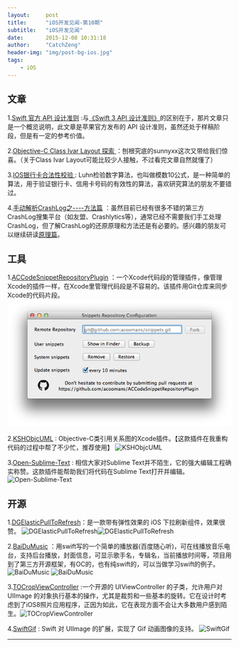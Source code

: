 ```yaml
---
layout:     post
title:      "iOS开发见闻-第10期"
subtitle:   "iOS开发见闻"
date:       2015-12-08 10:31:18
author:     "CatchZeng"
header-img: "img/post-bg-ios.jpg"
tags:
    - iOS
---
```

<span id="busuanzi_container_page_pv"></span>

## 文章
1.[Swift 官方 API 设计准则](http://www.jianshu.com/p/b69d9b615ee5) :与[《Swift 3 API 设计准则》](http://www.jianshu.com/p/fce426e4f1c4)的区别在于，那片文章只是一个概览说明，此文章是苹果官方发布的 API 设计准则，虽然还处于样稿阶段，但是有一定的参考价值。

2.[Objective-C Class Ivar Layout 探索 ](http://blog.sunnyxx.com/2015/09/13/class-ivar-layout/) ：刨根究底的sunnyxx这次又带给我们惊喜。（关于Class Ivar Layout可能比较少人接触，不过看完文章自然就懂了）

3.[IOS银行卡合法性校验 ](http://www.heyuan110.com/2015/06/16/IOS%E9%93%B6%E8%A1%8C%E5%8D%A1%E5%90%88%E6%B3%95%E6%80%A7%E6%A0%A1%E9%AA%8C/) : Luhn检验数字算法，也叫做模数10公式，是一种简单的算法，用于验证银行卡、信用卡号码的有效性的算法，喜欢研究算法的朋友不要错过。

4.[手动解析CrashLog之----方法篇](http://foggry.com/blog/2015/07/27/ru-he-shou-dong-jie-xi-crashlog/) ：虽然目前已经有很多不错的第三方CrashLog搜集平台（如友盟、Crashlytics等），通常已经不需要我们手工处理CrashLog，但了解CrashLog的还原原理和方法还是有必要的。感兴趣的朋友可以继续研读[原理篇](http://foggry.com/blog/2015/08/10/ru-he-shou-dong-jie-xi-crashlogzhi-yuan-li-pian/)。

## 工具
1.[ACCodeSnippetRepositoryPlugin](https://github.com/acoomans/ACCodeSnippetRepositoryPlugin) ：一个Xcode代码段的管理插件，像管理Xcode的插件一样，在Xcode里管理代码段是不容易的。该插件用Git仓库来同步Xcode的代码片段。
![ACCodeSnippetReposito](https://github.com/acoomans/ACCodeSnippetRepositoryPlugin/raw/master/Screenshots/screenshot02.png)

2.[KSHObjcUML](https://github.com/kimsungwhee/KSHObjcUML) : Objective-C类引用关系图的Xcode插件。【这款插件在我重构代码的过程中帮了不少忙，推荐使用】
![KSHObjcUML](https://github.com/kimsungwhee/KSHObjcUML/raw/master/KSHObjcUML.png)

3.[Open-Sublime-Text](https://github.com/ryanmeisters/Xcode-Plugin-Open-Sublime-Text) : 相信大家对Sublime Text并不陌生，它的强大编辑工程确实称赞。这款插件能帮助我们将代码在Sublime Text打开并编辑。
![Open-Sublime-Text](https://raw.githubusercontent.com/ryanmeisters/Xcode-Plugin-Open-Sublime-Text/master/Misc/OpenInSublimeText.gif)


## 开源
1.[DGElasticPullToRefresh](https://github.com/gontovnik/DGElasticPullToRefresh)：是一款带有弹性效果的 iOS 下拉刷新组件，效果很赞。
![DGElasticPullToRefresh](https://raw.githubusercontent.com/gontovnik/DGElasticPullToRefresh/master/DGElasticPullToRefreshPreview1.gif)![DGElasticPullToRefresh](https://raw.githubusercontent.com/gontovnik/DGElasticPullToRefresh/master/DGElasticPullToRefreshPreview2.gif)

2.[BaiDuMusic](https://github.com/804145113/BaiDuMusic) ：用swift写的一个简单的播放器(百度随心听)，可在线播放音乐电台，支持后台播放，封面信息，可显示歌手名，专辑名，当前播放时间等，项目用到了第三方开源框架，有OC的，也有纯swift的，可以当做学习swift的例子。
![BaiDuMusic](https://camo.githubusercontent.com/ddeabadc1c4ee3bca1ad96589b7fac18ebc63654/687474703a2f2f6931322e74696574756b752e636f6d2f323231373834373463643437646133312e706e67) 
![BaiDuMusic](https://camo.githubusercontent.com/1a18481c226e5ca01b6984346b57adc4e1ec3799/687474703a2f2f6931322e74696574756b752e636f6d2f346530323265313061653038353466352e706e67)  

3.[TOCropViewController](https://github.com/TimOliver/TOCropViewController) :一个开源的 UIViewController 的子类，允许用户对 UIImage 的对象执行基本的操作，尤其是裁剪和一些基本的旋转。它在设计时考虑到了iOS8照片应用程序，正因为如此，它在表现方面不会让大多数用户感到陌生。![TOCropViewController](https://github.com/TimOliver/TOCropViewController/raw/master/screenshot.jpg) 

4.[SwiftGif](https://github.com/bahlo/SwiftGif) : Swift 对 UIImage 的扩展，实现了 Gif 动画图像的支持。
![SwiftGif](https://github.com/bahlo/SwiftGif/raw/master/demo.gif)  

----------